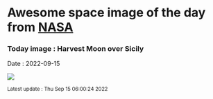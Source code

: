 
# Awesome space image of the day from [NASA](https://api.nasa.gov/)

### Today image : Harvest Moon over Sicily

Date : 2022-09-15


![](https://apod.nasa.gov/apod/image/2209/HarvestMoonCastiglioneSicily1024.jpg)

<small>Latest update : Thu Sep 15 06:00:24 2022</small>


